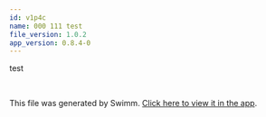 ```yaml
---
id: v1p4c
name: 000 111 test
file_version: 1.0.2
app_version: 0.8.4-0
---
```


test

<br/>

This file was generated by Swimm. [Click here to view it in the app](http://localhost:5001/repos/U0sVB7lC9at5XPOW1TBW/docs/v1p4c).